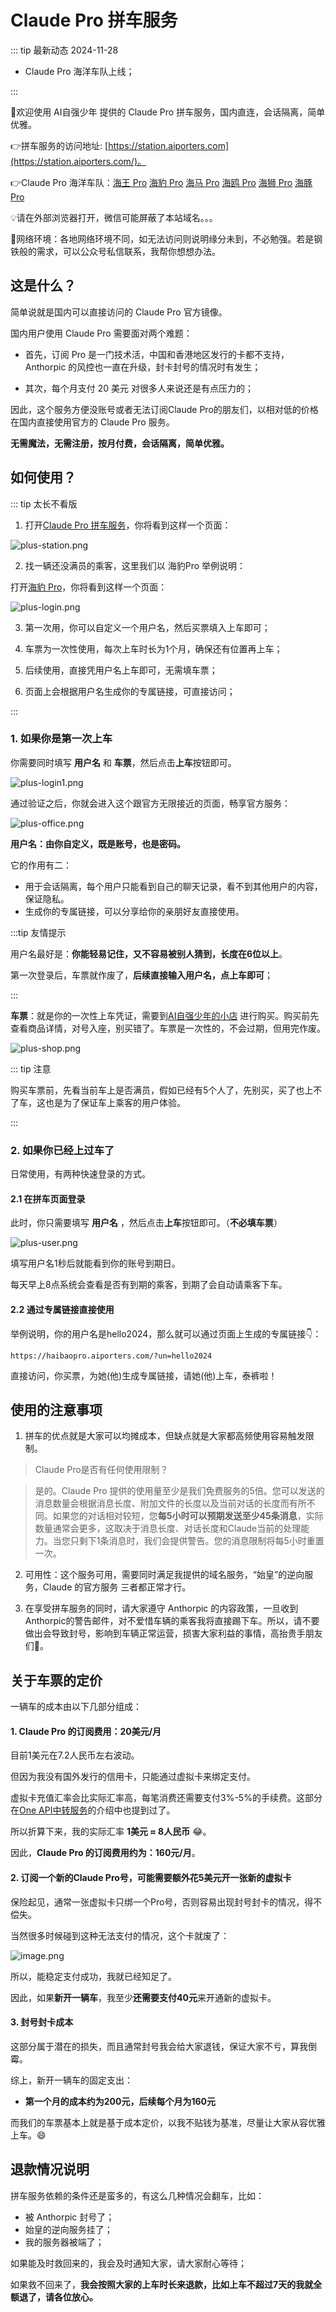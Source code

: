 
# Claude Pro 拼车服务

::: tip 最新动态 2024-11-28

- Claude Pro 海洋车队上线；

:::

🎉欢迎使用 AI自强少年 提供的 Claude Pro 拼车服务，国内直连，会话隔离，简单优雅。

👉拼车服务的访问地址: [https://station.aiporters.com](https://station.aiporters.com/)。

👉Claude Pro 海洋车队：[海王 Pro](https://haiwangpro.aiporters.com/) [海豹 Pro](https://haibaopro.aiporters.com/) [海马 Pro](https://haimapro.aiporters.com/) [海鸥 Pro](https://haioupro.aiporters.com/) [海狮 Pro](https://haishipro.aiporters.com/) [海豚 Pro](https://haitunpro.aiporters.com/)

💡请在外部浏览器打开，微信可能屏蔽了本站域名。。。

🚦网络环境：各地网络环境不同，如无法访问则说明缘分未到，不必勉强。若是钢铁般的需求，可以公众号私信联系，我帮你想想办法。

## 这是什么？

简单说就是国内可以直接访问的 Claude Pro 官方镜像。

国内用户使用 Claude Pro 需要面对两个难题：

  - 首先，订阅 Pro 是一门技术活，中国和香港地区发行的卡都不支持，Anthorpic 的风控也一直在升级，封卡封号的情况时有发生；

  - 其次，每个月支付 20 美元 对很多人来说还是有点压力的；

因此，这个服务方便没账号或者无法订阅Claude Pro的朋友们，以相对低的价格在国内直接使用官方的 Claude Pro 服务。

**无需魔法，无需注册，按月付费，会话隔离，简单优雅。**


## 如何使用？

::: tip 太长不看版

1. 打开[Claude Pro 拼车服务](https://station.aiporters.com/)，你将看到这样一个页面：

![plus-station.png](plus/plus-station.png)

2. 找一辆还没满员的乘客，这里我们以 海豹Pro 举例说明：

打开[海豹 Pro](https://haibaopro.aiporters.com/)，你将看到这样一个页面：

![plus-login.png](plus/plus-login.png)

3. 第一次用，你可以自定义一个用户名，然后买票填入上车即可；

4. 车票为一次性使用，每次上车时长为1个月，确保还有位置再上车；

5. 后续使用，直接凭用户名上车即可，无需填车票；

6. 页面上会根据用户名生成你的专属链接，可直接访问；

:::

### 1. 如果你是第一次上车

你需要同时填写 **用户名** 和 **车票**，然后点击**上车**按钮即可。

![plus-login1.png](plus/plus-login1.png)

通过验证之后，你就会进入这个跟官方无限接近的页面，畅享官方服务：

![plus-office.png](plus/plus-office.png)

**用户名：由你自定义，既是账号，也是密码。**

它的作用有二：

  - 用于会话隔离，每个用户只能看到自己的聊天记录，看不到其他用户的内容，保证隐私。
  - 生成你的专属链接，可以分享给你的亲朋好友直接使用。

:::tip 友情提示

用户名最好是：**你能轻易记住，又不容易被别人猜到，长度在6位以上**。

第一次登录后，车票就作废了，**后续直接输入用户名，点上车即可**；

:::


**车票**：就是你的一次性上车凭证，需要到[AI自强少年的小店](https://smallshop.wehugai.com/buy/5) 进行购买。购买前先查看商品详情，对号入座，别买错了。车票是一次性的，不会过期，但用完作废。

![plus-shop.png](plus/plus-shop.png)

::: tip 注意

购买车票前，先看当前车上是否满员，假如已经有5个人了，先别买，买了也上不了车，这也是为了保证车上乘客的用户体验。

:::

### 2. 如果你已经上过车了

日常使用，有两种快速登录的方式。

#### 2.1 在拼车页面登录

此时，你只需要填写 **用户名** ，然后点击**上车**按钮即可。（**不必填车票**）

![plus-user.png](plus/usual.png)

填写用户名1秒后就能看到你的账号到期日。

每天早上8点系统会查看是否有到期的乘客，到期了会自动请乘客下车。

#### 2.2 通过专属链接直接使用

举例说明，你的用户名是hello2024，那么就可以通过页面上生成的专属链接👇：

`https://haibaopro.aiporters.com/?un=hello2024`

直接访问，你买票，为她(他)生成专属链接，请她(他)上车，泰裤啦！

## 使用的注意事项

1. 拼车的优点就是大家可以均摊成本，但缺点就是大家都高频使用容易触发限制。

> Claude Pro是否有任何使用限制？

> 是的。Claude Pro 提供的使用量至少是我们免费服务的5倍。您可以发送的消息数量会根据消息长度、附加文件的长度以及当前对话的长度而有所不同。如果您的对话相对较短，您**每5小时可以预期发送至少45条消息**，实际数量通常会更多，这取决于消息长度、对话长度和Claude当前的处理能力。当您只剩下1条消息时，我们会提供警告。您的消息限制将每5小时重置一次。



2. 可用性：这个服务可用，需要同时满足我提供的域名服务，“始皇”的逆向服务，Claude 的官方服务 三者都正常才行。

3. 在享受拼车服务的同时，请大家遵守 Anthorpic 的内容政策，一旦收到Anthorpic的警告邮件，对不爱惜车辆的乘客我将直接踢下车。所以，请不要做出会导致封号，影响到车辆正常运营，损害大家利益的事情，高抬贵手朋友们🤷。

## 关于车票的定价

一辆车的成本由以下几部分组成：

#### 1. Claude Pro 的订阅费用：20美元/月

目前1美元在7.2人民币左右波动。

但因为我没有国外发行的信用卡，只能通过虚拟卡来绑定支付。

虚拟卡充值汇率会比实际汇率高，每笔消费还需要支付3%-5%的手续费。这部分在[One API中转服务](/productivity/one-api.md)的介绍中也提到过了。

所以折算下来，我的实际汇率 **1美元 ≈ 8人民币** 😂。

因此，**Claude Pro 的订阅费用约为：160元/月**。

#### 2. 订阅一个新的Claude Pro号，可能需要额外花5美元开一张新的虚拟卡

保险起见，通常一张虚拟卡只绑一个Pro号，否则容易出现封号封卡的情况，得不偿失。

当然很多时候碰到这种无法支付的情况，这个卡就废了：

![image.png](plus/pay-fail.png)

所以，能稳定支付成功，我就已经知足了。

因此，如果**新开一辆车**，我至少**还需要支付40元**来开通新的虚拟卡。

#### 3. 封号封卡成本

这部分属于潜在的损失，而且通常封号我会给大家退钱，保证大家不亏，算我倒霉。

综上，新开一辆车的固定支出：

  - **第一个月的成本约为200元，后续每个月为160元**

而我们的车票基本上就是基于成本定价，以我不贴钱为基准，尽量让大家从容优雅上车。😄

## 退款情况说明

拼车服务依赖的条件还是蛮多的，有这么几种情况会翻车，比如：

- 被 Anthorpic 封号了；
- 始皇的逆向服务挂了；
- 我的服务器被端了；

如果能及时救回来的，我会及时通知大家，请大家耐心等待；

如果救不回来了，**我会按照大家的上车时长来退款，比如上车不超过7天的我就全额退了，请各位放心。**